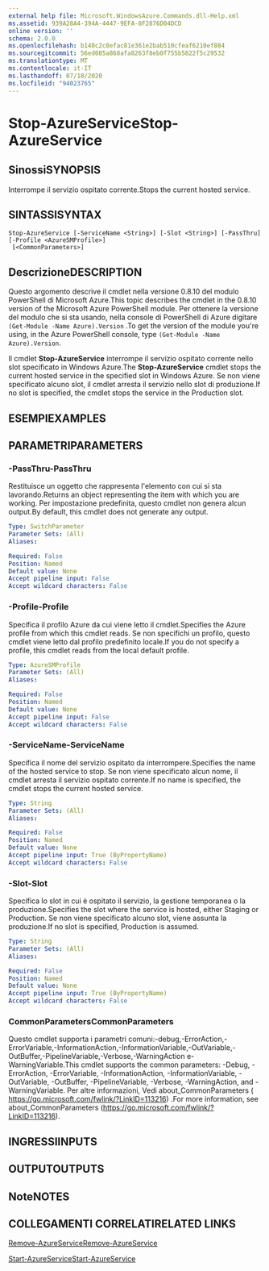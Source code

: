 ```yaml
---
external help file: Microsoft.WindowsAzure.Commands.dll-Help.xml
ms.assetid: 939A28A4-394A-4447-9EFA-8F2876D04DCD
online version: ''
schema: 2.0.0
ms.openlocfilehash: b140c2c0efac81e361e2bab510cfeaf6210ef884
ms.sourcegitcommit: 56ed085a868afa8263f8eb0f755b5822f5c29532
ms.translationtype: MT
ms.contentlocale: it-IT
ms.lasthandoff: 07/18/2020
ms.locfileid: "94023765"
---
```

# <span data-ttu-id="69b36-101">Stop-AzureService</span><span class="sxs-lookup"><span data-stu-id="69b36-101">Stop-AzureService</span></span>

## <span data-ttu-id="69b36-102">Sinossi</span><span class="sxs-lookup"><span data-stu-id="69b36-102">SYNOPSIS</span></span>
<span data-ttu-id="69b36-103">Interrompe il servizio ospitato corrente.</span><span class="sxs-lookup"><span data-stu-id="69b36-103">Stops the current hosted service.</span></span>

## <span data-ttu-id="69b36-104">SINTASSI</span><span class="sxs-lookup"><span data-stu-id="69b36-104">SYNTAX</span></span>

```
Stop-AzureService [-ServiceName <String>] [-Slot <String>] [-PassThru] [-Profile <AzureSMProfile>]
 [<CommonParameters>]
```

## <span data-ttu-id="69b36-105">Descrizione</span><span class="sxs-lookup"><span data-stu-id="69b36-105">DESCRIPTION</span></span>
<span data-ttu-id="69b36-106">Questo argomento descrive il cmdlet nella versione 0.8.10 del modulo PowerShell di Microsoft Azure.</span><span class="sxs-lookup"><span data-stu-id="69b36-106">This topic describes the cmdlet in the 0.8.10 version of the Microsoft Azure PowerShell module.</span></span>
<span data-ttu-id="69b36-107">Per ottenere la versione del modulo che si sta usando, nella console di PowerShell di Azure digitare `(Get-Module -Name Azure).Version` .</span><span class="sxs-lookup"><span data-stu-id="69b36-107">To get the version of the module you're using, in the Azure PowerShell console, type `(Get-Module -Name Azure).Version`.</span></span>

<span data-ttu-id="69b36-108">Il cmdlet **Stop-AzureService** interrompe il servizio ospitato corrente nello slot specificato in Windows Azure.</span><span class="sxs-lookup"><span data-stu-id="69b36-108">The **Stop-AzureService** cmdlet stops the current hosted service in the specified slot in Windows Azure.</span></span>
<span data-ttu-id="69b36-109">Se non viene specificato alcuno slot, il cmdlet arresta il servizio nello slot di produzione.</span><span class="sxs-lookup"><span data-stu-id="69b36-109">If no slot is specified, the cmdlet stops the service in the Production slot.</span></span>

## <span data-ttu-id="69b36-110">ESEMPI</span><span class="sxs-lookup"><span data-stu-id="69b36-110">EXAMPLES</span></span>

## <span data-ttu-id="69b36-111">PARAMETRI</span><span class="sxs-lookup"><span data-stu-id="69b36-111">PARAMETERS</span></span>

### <span data-ttu-id="69b36-112">-PassThru</span><span class="sxs-lookup"><span data-stu-id="69b36-112">-PassThru</span></span>
<span data-ttu-id="69b36-113">Restituisce un oggetto che rappresenta l'elemento con cui si sta lavorando.</span><span class="sxs-lookup"><span data-stu-id="69b36-113">Returns an object representing the item with which you are working.</span></span>
<span data-ttu-id="69b36-114">Per impostazione predefinita, questo cmdlet non genera alcun output.</span><span class="sxs-lookup"><span data-stu-id="69b36-114">By default, this cmdlet does not generate any output.</span></span>

```yaml
Type: SwitchParameter
Parameter Sets: (All)
Aliases: 

Required: False
Position: Named
Default value: None
Accept pipeline input: False
Accept wildcard characters: False
```

### <span data-ttu-id="69b36-115">-Profile</span><span class="sxs-lookup"><span data-stu-id="69b36-115">-Profile</span></span>
<span data-ttu-id="69b36-116">Specifica il profilo Azure da cui viene letto il cmdlet.</span><span class="sxs-lookup"><span data-stu-id="69b36-116">Specifies the Azure profile from which this cmdlet reads.</span></span>
<span data-ttu-id="69b36-117">Se non specifichi un profilo, questo cmdlet viene letto dal profilo predefinito locale.</span><span class="sxs-lookup"><span data-stu-id="69b36-117">If you do not specify a profile, this cmdlet reads from the local default profile.</span></span>

```yaml
Type: AzureSMProfile
Parameter Sets: (All)
Aliases: 

Required: False
Position: Named
Default value: None
Accept pipeline input: False
Accept wildcard characters: False
```

### <span data-ttu-id="69b36-118">-ServiceName</span><span class="sxs-lookup"><span data-stu-id="69b36-118">-ServiceName</span></span>
<span data-ttu-id="69b36-119">Specifica il nome del servizio ospitato da interrompere.</span><span class="sxs-lookup"><span data-stu-id="69b36-119">Specifies the name of the hosted service to stop.</span></span>
<span data-ttu-id="69b36-120">Se non viene specificato alcun nome, il cmdlet arresta il servizio ospitato corrente.</span><span class="sxs-lookup"><span data-stu-id="69b36-120">If no name is specified, the cmdlet stops the current hosted service.</span></span>

```yaml
Type: String
Parameter Sets: (All)
Aliases: 

Required: False
Position: Named
Default value: None
Accept pipeline input: True (ByPropertyName)
Accept wildcard characters: False
```

### <span data-ttu-id="69b36-121">-Slot</span><span class="sxs-lookup"><span data-stu-id="69b36-121">-Slot</span></span>
<span data-ttu-id="69b36-122">Specifica lo slot in cui è ospitato il servizio, la gestione temporanea o la produzione.</span><span class="sxs-lookup"><span data-stu-id="69b36-122">Specifies the slot where the service is hosted, either Staging or Production.</span></span>
<span data-ttu-id="69b36-123">Se non viene specificato alcuno slot, viene assunta la produzione.</span><span class="sxs-lookup"><span data-stu-id="69b36-123">If no slot is specified,  Production is assumed.</span></span>

```yaml
Type: String
Parameter Sets: (All)
Aliases: 

Required: False
Position: Named
Default value: None
Accept pipeline input: True (ByPropertyName)
Accept wildcard characters: False
```

### <span data-ttu-id="69b36-124">CommonParameters</span><span class="sxs-lookup"><span data-stu-id="69b36-124">CommonParameters</span></span>
<span data-ttu-id="69b36-125">Questo cmdlet supporta i parametri comuni:-debug,-ErrorAction,-ErrorVariable,-InformationAction,-InformationVariable,-OutVariable,-OutBuffer,-PipelineVariable,-Verbose,-WarningAction e-WarningVariable.</span><span class="sxs-lookup"><span data-stu-id="69b36-125">This cmdlet supports the common parameters: -Debug, -ErrorAction, -ErrorVariable, -InformationAction, -InformationVariable, -OutVariable, -OutBuffer, -PipelineVariable, -Verbose, -WarningAction, and -WarningVariable.</span></span> <span data-ttu-id="69b36-126">Per altre informazioni, Vedi about_CommonParameters ( https://go.microsoft.com/fwlink/?LinkID=113216) .</span><span class="sxs-lookup"><span data-stu-id="69b36-126">For more information, see about_CommonParameters (https://go.microsoft.com/fwlink/?LinkID=113216).</span></span>

## <span data-ttu-id="69b36-127">INGRESSI</span><span class="sxs-lookup"><span data-stu-id="69b36-127">INPUTS</span></span>

## <span data-ttu-id="69b36-128">OUTPUT</span><span class="sxs-lookup"><span data-stu-id="69b36-128">OUTPUTS</span></span>

## <span data-ttu-id="69b36-129">Note</span><span class="sxs-lookup"><span data-stu-id="69b36-129">NOTES</span></span>

## <span data-ttu-id="69b36-130">COLLEGAMENTI CORRELATI</span><span class="sxs-lookup"><span data-stu-id="69b36-130">RELATED LINKS</span></span>

[<span data-ttu-id="69b36-131">Remove-AzureService</span><span class="sxs-lookup"><span data-stu-id="69b36-131">Remove-AzureService</span></span>](./Remove-AzureService.md)

[<span data-ttu-id="69b36-132">Start-AzureService</span><span class="sxs-lookup"><span data-stu-id="69b36-132">Start-AzureService</span></span>](./Start-AzureService.md)


